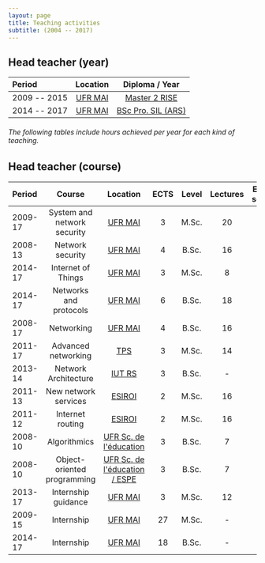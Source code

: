 ```yaml
---
layout: page
title: Teaching activities
subtitle: (2004 -- 2017)
---
```


## Head teacher (year)

| **Period** | **Location** | **Diploma / Year** |
| :------- |:-----:|:-------------:|
| 2009 -- 2015 | [UFR MAI](http://mathinfo.unistra.fr/) | [Master 2 RISE](http://master-informatique.unistra.fr/rise/rise-formation.php) |
| 2014 -- 2017 | [UFR MAI](http://mathinfo.unistra.fr/) | [BSc Pro. SIL (ARS)](http://mathinfo.unistra.fr/offre-de-formation/licence-professionnelle-sil/licence-pro-info-ars-fi/) |


###### _The following tables include hours achieved per year for each kind of teaching._

## Head teacher (course)

| **Period** | **Course** | **Location** | **ECTS** | **Level** | **Lectures** | **Exercise sessions** | **Lab sessions** |  **Class number** |
| :------- |:----------:| :-----:|:-------------:|:-------------:|:-------------:|:-------------:|:-------------:|:-------------:|
| 2009-17  | System and network security | [UFR MAI](http://mathinfo.unistra.fr/) | 3 | M.Sc. | 20 | - | 17 | 40 |
| 2008-13  | Network security | [UFR MAI](http://mathinfo.unistra.fr/) | 4 | B.Sc. | 16 | - | 16  | 15 |
| 2014-17 | Internet of Things | [UFR MAI](http://mathinfo.unistra.fr/) | 3 | M.Sc. | 8 | 8 | 12 | 20 |
| 2014-17 | Networks and protocols | [UFR MAI](http://mathinfo.unistra.fr/) | 6 | B.Sc. | 18 | 12 | 24 | 40 |
| 2008-17  | Networking |[UFR MAI](http://mathinfo.unistra.fr/) | 4 | B.Sc. | 16 | 16 | - | 20 |
| 2011-17 | Advanced networking | [TPS](http://www.telecom-physique.fr/) | 3 | M.Sc. | 14 | 7 | 8 | 15 |
| 2013-14 | Network Architecture | [IUT RS](http://iutrs.unistra.fr/) | 3 | B.Sc. | - | 21 | 28  | 36 |
| 2011-13  | New network services | [ESIROI](https://esiroi.univ-reunion.fr/) | 2 | M.Sc. | 16 | 14 | - | 10 |
| 2011-12  | Internet routing | [ESIROI](https://esiroi.univ-reunion.fr/) | 2 | M.Sc. | 16 | 7 | 7 | 10 |
| 2008-10 | Algorithmics | [UFR Sc. de l'éducation](https://espe.unistra.fr/) | 3 | B.Sc. | 7 | 8 | 10  | 11 |
| 2008-10 | Object-oriented programming | [UFR Sc. de l'éducation / ESPE](https://espe.unistra.fr/) | 3 | B.Sc. | 7 | 8 | 10  | 11 |
| 2013-17 | Internship guidance | [UFR MAI](http://mathinfo.unistra.fr/) | 3 | M.Sc. | 12 | 8 | -  | 20 |
| 2009-15 | Internship | [UFR MAI](http://mathinfo.unistra.fr/) | 27 | M.Sc. | - | - | -  | 20 |
| 2014-17 | Internship | [UFR MAI](http://mathinfo.unistra.fr/) | 18 | B.Sc. | - | - | -  | 20 |
